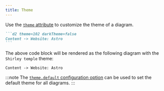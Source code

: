 ```yaml
---
title: Theme
---
```


Use the [`theme` attribute](/attributes/#theme) to customize the theme of a diagram.

````md title="src/content/docs/example.md" "theme=102"
```d2 theme=102 darkTheme=false
Content -> Website: Astro
```
````

The above code block will be rendered as the following diagram with the `Shirley temple` theme:

```d2 theme=102 darkTheme=false
Content -> Website: Astro
```

:::note
The [`theme.default` configuration option](/configuration/#default) can be used to set the default theme for all diagrams.
:::
